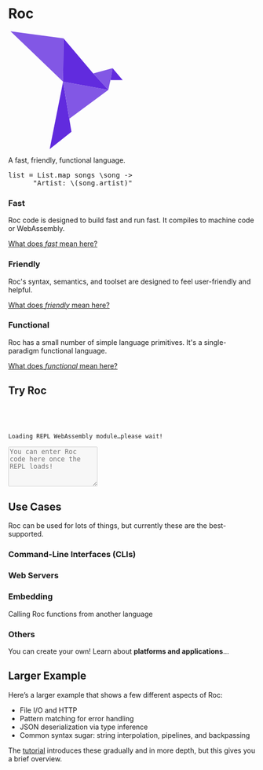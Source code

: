 <div role="presentation" id="homepage-intro-box">
  <h1 id="homepage-h1">Roc</h1>
  <svg id="homepage-logo" alt="The Roc logo, a purple origami bird made of six triangles" width="240" height="240" viewBox="0 0 51 53" fill="none" xmlns="http://www.w3.org/2000/svg">
      <path d="M23.6751 22.7086L17.655 53L27.4527 45.2132L26.4673 39.3424L23.6751 22.7086Z" fill="#612BDE"/>
      <path d="M37.2438 19.0101L44.0315 26.3689L45 22L45.9665 16.6324L37.2438 19.0101Z" fill="#8257E5"/>
      <path d="M23.8834 3.21052L0 0L23.6751 22.7086L23.8834 3.21052Z" fill="#8257E5"/>
      <path d="M44.0315 26.3689L23.6751 22.7086L26.4673 39.3424L44.0315 26.3689Z" fill="#8257E5"/>
      <path d="M50.5 22L45.9665 16.6324L45 22H50.5Z" fill="#612BDE"/>
      <path d="M23.6751 22.7086L44.0315 26.3689L37.2438 19.0101L23.8834 3.21052L23.6751 22.7086Z" fill="#612BDE"/>
  </svg>


  <p id="homepage-tagline">A fast, friendly, functional language.</p>

  <!-- This exact sample was chosen for several reasons:

  1. It's plausible to figure out what it's doing even if you don't know the language yet.
  2. It uses a higher-order function, giving a functional first impression.
  3. It shows some things not found in most mainstream languages, e.g. function calls without parens, lambda syntax.
  4. It shows some things not found in most FP languages, e.g. string interpolation, passing a lambda without `<|` or `$`
  5. It's horizontally small enough that it can be read on mobile without a scroll bar or shrinking the font size.
  -->
  <pre id="first-code-sample"><samp class="code-snippet">list <span class="kw">=</span> List<span class="punctuation section">.</span>map songs <span class="kw">\</span>song <span class="kw">-></span>
      <span class="string">"Artist: </span><span class="kw">\(</span>song<span class="punctuation section">.</span>artist<span class="kw">)</span><span class="string">"</span></samp></pre>
</div>

<section class="home-goals-container">
    <div class="home-goals-column">
        <div class="home-goals-content">
            <h3 class="home-goals-title">Fast</h3>
            <p class="home-goals-description">Roc code is designed to build fast and run fast. It compiles to machine code or WebAssembly.</p>
            <p class="home-goals-learn-more"><a href="/fast">What does <i>fast</i> mean here?</a></p>
        </div>
    </div>
    <div class="home-goals-column">
        <div class="home-goals-content">
            <h3 class="home-goals-title">Friendly</h3>
            <p class="home-goals-description">Roc's syntax, semantics, and toolset are designed to feel user-friendly and helpful.</p>
            <p class="home-goals-learn-more"><a href="/friendly">What does <i>friendly</i> mean here?</a></p>
        </div>
    </div>
    <div class="home-goals-column">
        <div class="home-goals-content">
            <h3 class="home-goals-title">Functional</h3>
            <p class="home-goals-description">
             Roc has a small number of simple language primitives. It's a single-paradigm functional language.</p>
            <p class="home-goals-learn-more"><a href="/design_goals.html#functional">What does <i>functional</i> mean here?</a></p>
        </div>
    </div>
</section>

## Try Roc

<div id="repl">
<code class="history">
  <div id="help-text"></div>
  <div id="history-text"><div id="loading-message">Loading REPL WebAssembly module…please wait!</div></div>
</code>
<section id="source-input-wrapper">
  <textarea rows="5" id="source-input" placeholder="You can enter Roc code here once the REPL loads!"
    disabled></textarea>
</section>
</div>
<script type="module" src="/wip/repl.js"></script>
</div>

## Use Cases

Roc can be used for lots of things, but currently these are the best-supported.

### Command-Line Interfaces (CLIs)

### Web Servers

### Embedding

Calling Roc functions from another language

### Others

You can create your own! Learn about **platforms and applications**...

## Larger Example

Here’s a larger example that shows a few different aspects of Roc:
* File I/O and HTTP
* Pattern matching for error handling
* JSON deserialization via type inference
* Common syntax sugar: string interpolation, pipelines, and backpassing

The [tutorial](/tutorial) introduces these gradually and in more depth, but this gives you a brief overview.

<!-- ## More Examples

We have developed a number of smaller code [examples](https://github.com/roc-lang/examples) which demonstrate how to use Roc. These cover a range of topics from basic syntax to more advanced features such as random number generation and using the popular `Task` feature.

## Use cases

-   Tools & Scripts
-   Web (coming soon)
-   Networking & Servers (coming soon)
-   Graphical (coming soon)
-   Scientific (coming soon)
-   Embedded (coming soon)

## Platforms & Applications

TODO provide explanation of platform/application abstraction versus libraries as common in most other languages as this is one of the most unique features of Roc

## Talks and Publications

If you'd like to learn more about Roc check out one of these videos:

*   [Roc at Handmade Seattle](https://media.handmade-seattle.com/roc-lang) - November 12, 2021 (very low-level explanation of how Roc's compiler makes programs run fast)
*   [Outperforming Imperative with Pure Functional Languages](https://youtu.be/vzfy4EKwG_Y) - October 1, 2021 (about Roc's runtime performance and optimizer)
*   [A taste of Roc](https://youtu.be/6qzWm_eoUXM) - September 23, 2021 (syntax, application examples)
*   [Roc at the Philly ETE conference](https://youtu.be/cpQwtwVKAfU?t=75) - May 6, 2021 (platforms and applications)
*   [Roc on Zig Showtime](https://youtu.be/FMyyYdFSOHA) - April 24, 2021 (making a platform)
*   [Roc at the Berlin FP Meetup](https://youtu.be/ZnYa99QoznE?t=4790) - September 1, 2020 (overall vision for the language) -->
